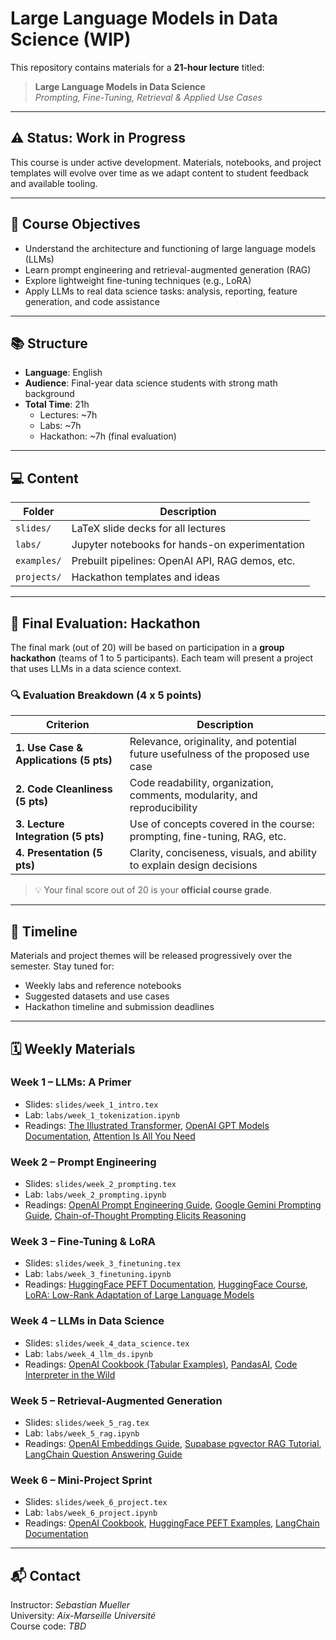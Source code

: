 # Large Language Models in Data Science (WIP)

This repository contains materials for a **21-hour lecture** titled:

> **Large Language Models in Data Science**  
> *Prompting, Fine-Tuning, Retrieval & Applied Use Cases*

---

## ⚠️ Status: Work in Progress

This course is under active development. Materials, notebooks, and project templates will evolve over time as we adapt content to student feedback and available tooling.

---

## 🎯 Course Objectives

- Understand the architecture and functioning of large language models (LLMs)
- Learn prompt engineering and retrieval-augmented generation (RAG)
- Explore lightweight fine-tuning techniques (e.g., LoRA)
- Apply LLMs to real data science tasks: analysis, reporting, feature generation, and code assistance

---

## 📚 Structure

- **Language**: English  
- **Audience**: Final-year data science students with strong math background  
- **Total Time**: 21h  
  - Lectures: ~7h  
  - Labs: ~7h  
  - Hackathon: ~7h (final evaluation)

---

## 💻 Content

| Folder | Description |
|--------|-------------|
| `slides/` | LaTeX slide decks for all lectures |
| `labs/` | Jupyter notebooks for hands-on experimentation |
| `examples/` | Prebuilt pipelines: OpenAI API, RAG demos, etc. |
| `projects/` | Hackathon templates and ideas |

---

## 🧪 Final Evaluation: Hackathon

The final mark (out of 20) will be based on participation in a **group hackathon** (teams of 1 to 5 participants). Each team will present a project that uses LLMs in a data science context.

### 🔍 Evaluation Breakdown (4 x 5 points)

| Criterion | Description |
|----------|-------------|
| **1. Use Case & Applications (5 pts)** | Relevance, originality, and potential future usefulness of the proposed use case |
| **2. Code Cleanliness (5 pts)** | Code readability, organization, comments, modularity, and reproducibility |
| **3. Lecture Integration (5 pts)** | Use of concepts covered in the course: prompting, fine-tuning, RAG, etc. |
| **4. Presentation (5 pts)** | Clarity, conciseness, visuals, and ability to explain design decisions |

> 💡 Your final score out of 20 is your **official course grade**.

---

## 📅 Timeline

Materials and project themes will be released progressively over the semester. Stay tuned for:
- Weekly labs and reference notebooks
- Suggested datasets and use cases
- Hackathon timeline and submission deadlines

---

## 🗓️ Weekly Materials

### Week 1 – LLMs: A Primer
- Slides: `slides/week_1_intro.tex`
- Lab: `labs/week_1_tokenization.ipynb`
- Readings: [The Illustrated Transformer](https://jalammar.github.io/illustrated-transformer/), [OpenAI GPT Models Documentation](https://platform.openai.com/docs/guides/gpt), [Attention Is All You Need](https://arxiv.org/abs/1706.03762)

### Week 2 – Prompt Engineering
- Slides: `slides/week_2_prompting.tex`
- Lab: `labs/week_2_prompting.ipynb`
- Readings: [OpenAI Prompt Engineering Guide](https://platform.openai.com/docs/guides/prompt-engineering), [Google Gemini Prompting Guide](https://ai.google.dev/gemini-api/docs/prompting), [Chain-of-Thought Prompting Elicits Reasoning](https://arxiv.org/abs/2202.12837)

### Week 3 – Fine-Tuning & LoRA
- Slides: `slides/week_3_finetuning.tex`
- Lab: `labs/week_3_finetuning.ipynb`
- Readings: [HuggingFace PEFT Documentation](https://huggingface.co/docs/peft), [HuggingFace Course](https://huggingface.co/course), [LoRA: Low-Rank Adaptation of Large Language Models](https://arxiv.org/abs/2106.09685)

### Week 4 – LLMs in Data Science
- Slides: `slides/week_4_data_science.tex`
- Lab: `labs/week_4_llm_ds.ipynb`
- Readings: [OpenAI Cookbook (Tabular Examples)](https://github.com/openai/openai-cookbook), [PandasAI](https://github.com/gventuri/pandas-ai), [Code Interpreter in the Wild](https://arxiv.org/abs/2310.01228)

### Week 5 – Retrieval-Augmented Generation
- Slides: `slides/week_5_rag.tex`
- Lab: `labs/week_5_rag.ipynb`
- Readings: [OpenAI Embeddings Guide](https://platform.openai.com/docs/guides/embeddings), [Supabase pgvector RAG Tutorial](https://supabase.com/blog/openai-embeddings-postgres-vector), [LangChain Question Answering Guide](https://python.langchain.com/docs/use_cases/question_answering/)

### Week 6 – Mini-Project Sprint
- Slides: `slides/week_6_project.tex`
- Lab: `labs/week_6_project.ipynb`
- Readings: [OpenAI Cookbook](https://github.com/openai/openai-cookbook), [HuggingFace PEFT Examples](https://huggingface.co/docs/peft), [LangChain Documentation](https://python.langchain.com/)

---

## 📬 Contact

Instructor: _Sebastian Mueller_  
University: _Aix-Marseille Université_  
Course code: _TBD_